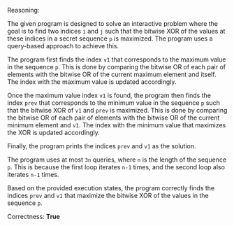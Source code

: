 Reasoning:

The given program is designed to solve an interactive problem where the goal is to find two indices `i` and `j` such that the bitwise XOR of the values at these indices in a secret sequence `p` is maximized. The program uses a query-based approach to achieve this.

The program first finds the index `v1` that corresponds to the maximum value in the sequence `p`. This is done by comparing the bitwise OR of each pair of elements with the bitwise OR of the current maximum element and itself. The index with the maximum value is updated accordingly.

Once the maximum value index `v1` is found, the program then finds the index `prev` that corresponds to the minimum value in the sequence `p` such that the bitwise XOR of `v1` and `prev` is maximized. This is done by comparing the bitwise OR of each pair of elements with the bitwise OR of the current minimum element and `v1`. The index with the minimum value that maximizes the XOR is updated accordingly.

Finally, the program prints the indices `prev` and `v1` as the solution.

The program uses at most `3n` queries, where `n` is the length of the sequence `p`. This is because the first loop iterates `n-1` times, and the second loop also iterates `n-1` times.

Based on the provided execution states, the program correctly finds the indices `prev` and `v1` that maximize the bitwise XOR of the values in the sequence `p`.

Correctness: **True**